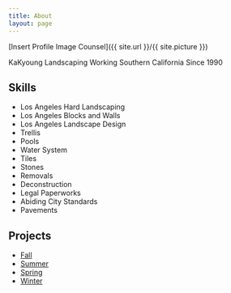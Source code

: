 ```yaml
---
title: About
layout: page
---
```

[Insert Profile Image Counsel]({{ site.url }}/{{ site.picture }})

<p>KaKyoung Landscaping Working Southern California Since 1990</p>

<h2>Skills</h2>

<ul class="skill-list">
	<li>Los Angeles Hard Landscaping</li>
	<li>Los Angeles Blocks and Walls</li>
	<li>Los Angeles Landscape Design</li>
	<li>Trellis</li>
	<li>Pools</li>
	<li>Water System</li>
	<li>Tiles</li>
	<li>Stones</li>
	<li>Removals</li>
	<li>Deconstruction</li>
	<li>Legal Paperworks</li>
	<li>Abiding City Standards</li>
	<li>Pavements</li>
</ul>

<h2>Projects</h2>

<ul>
	<li><a href="https://github.com/">Fall</a></li>
	<li><a href="https://github.com/">Summer</a></li>
	<li><a href="https://github.com/">Spring</a></li>
	<li><a href="https://github.com/">Winter</a></li>
</ul>
